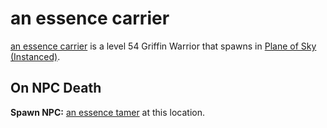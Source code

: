# an essence carrier



[an essence carrier](/npc/71070) is a level 54 Griffin Warrior that spawns in [Plane of Sky (Instanced)](/zone/1071).



## On NPC Death

**Spawn NPC:**  [an essence tamer](/npc/71071) at this location.